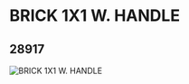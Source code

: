 # BRICK 1X1 W. HANDLE
## 28917
![BRICK 1X1 W. HANDLE](https://lc-www-live-s.legocdn.com/media/bricks/5/2/6170565.jpg)